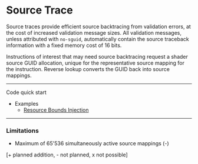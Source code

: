 # Source Trace

Source traces provide efficient source backtracing from validation errors, at the cost of increased validation message sizes.
All validation messages, unless attributed with `no-sguid`, automatically contain the source traceback information with a fixed memory cost of 16 bits.

Instructions of interest that may need source backtracing request a shader source GUID allocation, unique for the representative source mapping for the 
instruction. Reverse lookup converts the GUID back into source mappings.

---

Code quick start

- Examples
    - [Resource Bounds Injection](../../Source/Features/ResourceBounds/Backend/Source/Feature.cpp)

---

### Limitations

- Maximum of 65'536 simultaneously active source mappings (-)

[+ planned addition, - not planned, x not possible]
